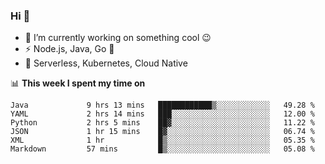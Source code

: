 ### Hi 👋

<!--
**nodejh/nodejh** is a ✨ _special_ ✨ repository because its `README.md` (this file) appears on your GitHub profile.

Here are some ideas to get you started:

- 🔭 I’m currently working on ...
- 🌱 I’m currently learning ...
- 👯 I’m looking to collaborate on ...
- 🤔 I’m looking for help with ...
- 💬 Ask me about ...
- 📫 How to reach me: ...
- 😄 Pronouns: ...
- ⚡ Fun fact: ...
-->

- 🔭 I’m currently working on something cool :wink:
- ⚡ Node.js, Java, Go :thought_balloon:
- 🤖 Serverless, Kubernetes, Cloud Native

📊 **This week I spent my time on**

<!--START_SECTION:waka-->

```text
Java             9 hrs 13 mins   ████████████▒░░░░░░░░░░░░   49.28 %
YAML             2 hrs 14 mins   ███░░░░░░░░░░░░░░░░░░░░░░   12.00 %
Python           2 hrs 5 mins    ██▓░░░░░░░░░░░░░░░░░░░░░░   11.22 %
JSON             1 hr 15 mins    █▓░░░░░░░░░░░░░░░░░░░░░░░   06.74 %
XML              1 hr            █▒░░░░░░░░░░░░░░░░░░░░░░░   05.35 %
Markdown         57 mins         █▒░░░░░░░░░░░░░░░░░░░░░░░   05.08 %
```

<!--END_SECTION:waka-->


<!--
:traffic_light: **Visitors**

![visitors](https://visitor-badge.glitch.me/badge?page_id=nodejh.nodejh)
-->
